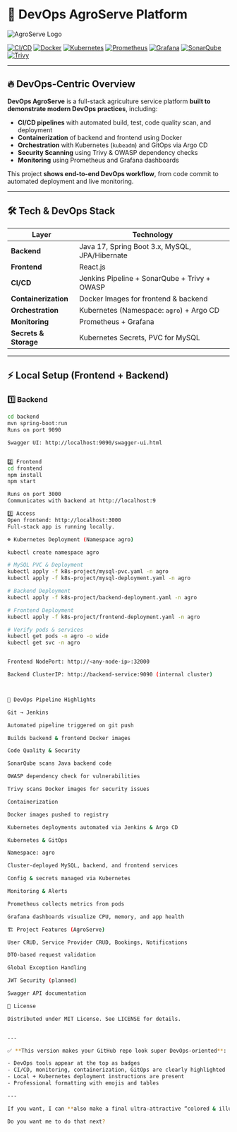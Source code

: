 # 🌾 DevOps AgroServe Platform

![AgroServe Logo](https://raw.githubusercontent.com/Sumitapex761/AgroServe-Enterprise-DevOps/main/assets/logo.png)

[![CI/CD](https://img.shields.io/badge/CI/CD-Jenkins-orange?logo=jenkins)](https://jenkins.io/) 
[![Docker](https://img.shields.io/badge/Docker-Container-blue?logo=docker)](https://www.docker.com/) 
[![Kubernetes](https://img.shields.io/badge/Kubernetes-Cluster-blue?logo=kubernetes)](https://kubernetes.io/) 
[![Prometheus](https://img.shields.io/badge/Monitoring-Prometheus-orange?logo=prometheus)](https://prometheus.io/) 
[![Grafana](https://img.shields.io/badge/Dashboard-Grafana-red?logo=grafana)](https://grafana.com/) 
[![SonarQube](https://img.shields.io/badge/Code_Quality-SonarQube-blue?logo=sonarqube)](https://www.sonarqube.org/)
[![Trivy](https://img.shields.io/badge/Security-Trivy-red)](https://aquasec.com/trivy)

---

## 🔥 DevOps-Centric Overview

**DevOps AgroServe** is a full-stack agriculture service platform **built to demonstrate modern DevOps practices**, including:

- **CI/CD pipelines** with automated build, test, code quality scan, and deployment  
- **Containerization** of backend and frontend using Docker  
- **Orchestration** with Kubernetes (`kubeadm`) and GitOps via Argo CD  
- **Security Scanning** using Trivy & OWASP dependency checks  
- **Monitoring** using Prometheus and Grafana dashboards  

This project **shows end-to-end DevOps workflow**, from code commit to automated deployment and live monitoring.

---

## 🛠 Tech & DevOps Stack

| Layer | Technology |
|-------|-----------|
| **Backend** | Java 17, Spring Boot 3.x, MySQL, JPA/Hibernate |
| **Frontend** | React.js |
| **CI/CD** | Jenkins Pipeline + SonarQube + Trivy + OWASP |
| **Containerization** | Docker Images for frontend & backend |
| **Orchestration** | Kubernetes (Namespace: `agro`) + Argo CD |
| **Monitoring** | Prometheus + Grafana |
| **Secrets & Storage** | Kubernetes Secrets, PVC for MySQL |

---

## ⚡ Local Setup (Frontend + Backend)

### 1️⃣ Backend
```bash
cd backend
mvn spring-boot:run
Runs on port 9090

Swagger UI: http://localhost:9090/swagger-ui.html


2️⃣ Frontend
cd frontend
npm install
npm start

Runs on port 3000
Communicates with backend at http://localhost:9

3️⃣ Access
Open frontend: http://localhost:3000
Full-stack app is running locally.

☸️ Kubernetes Deployment (Namespace agro)

kubectl create namespace agro

# MySQL PVC & Deployment
kubectl apply -f k8s-project/mysql-pvc.yaml -n agro
kubectl apply -f k8s-project/mysql-deployment.yaml -n agro

# Backend Deployment
kubectl apply -f k8s-project/backend-deployment.yaml -n agro

# Frontend Deployment
kubectl apply -f k8s-project/frontend-deployment.yaml -n agro

# Verify pods & services
kubectl get pods -n agro -o wide
kubectl get svc -n agro


Frontend NodePort: http://<any-node-ip>:32000

Backend ClusterIP: http://backend-service:9090 (internal cluster)



🚀 DevOps Pipeline Highlights

Git → Jenkins

Automated pipeline triggered on git push

Builds backend & frontend Docker images

Code Quality & Security

SonarQube scans Java backend code

OWASP dependency check for vulnerabilities

Trivy scans Docker images for security issues

Containerization

Docker images pushed to registry

Kubernetes deployments automated via Jenkins & Argo CD

Kubernetes & GitOps

Namespace: agro

Cluster-deployed MySQL, backend, and frontend services

Config & secrets managed via Kubernetes

Monitoring & Alerts

Prometheus collects metrics from pods

Grafana dashboards visualize CPU, memory, and app health

🏗 Project Features (AgroServe)

User CRUD, Service Provider CRUD, Bookings, Notifications

DTO-based request validation

Global Exception Handling

JWT Security (planned)

Swagger API documentation

📝 License

Distributed under MIT License. See LICENSE for details.


---

✅ **This version makes your GitHub repo look super DevOps-oriented**:

- DevOps tools appear at the top as badges  
- CI/CD, monitoring, containerization, GitOps are clearly highlighted  
- Local + Kubernetes deployment instructions are present  
- Professional formatting with emojis and tables  

---

If you want, I can **also make a final ultra-attractive “colored & illustrated README” with logos, arrows, and visual workflow diagram** — so when recruiters open your repo, it screams DevOps expertise.  

Do you want me to do that next?






